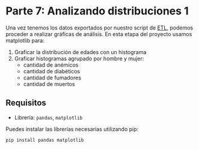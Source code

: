 # Parte 7: Analizando distribuciones 1

Una vez tenemos los datos exportados por nuestro script de [ETL](https://github.com/louromero/Procesamiento-de-Datos/tree/master/ETL/Integrador), podemos proceder a realizar gráficas de análisis. 
En esta etapa del proyecto usamos matplotlib para:

1. Graficar la distribución de edades con un histograma
1. Graficar histogramas agrupado por hombre y mujer:
    - cantidad de anémicos
    - cantidad de diabéticos
    - cantidad de fumadores
    - cantidad de muertos

## Requisitos

- Librería: `pandas`, `matplotlib`

Puedes instalar las librerías necesarias utilizando pip:

```bash
pip install pandas matplotlib
```
